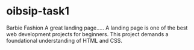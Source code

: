 # oibsip-task1
Barbie Fashion
A great landing page.....
A landing page is one of the best web development projects for beginners.
This project demands a foundational understanding of HTML and CSS.
